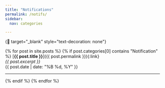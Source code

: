 ```yaml
---
title: "Notifications"
permalink: /notifs/
sidebar:
  nav: categories

---
```


{:link: target="_blank" style="text-decoration: none"}

{% for post in site.posts %}
{% if post.categories[0] contains "Notification" %}
  [**{{ post.title }}**]({{ post.permalink }}){:link}
<br>
  _{{ post.excerpt }}_
<br>
  {{ post.date | date: "%B %d, %Y" }}

  ---
{% endif %}
{% endfor %}
